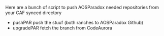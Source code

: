 Here are a bunch of script to push AOSParadox needed repositories from your CAF synced directory

- pushPAR push the stuuf (both ranches to AOSParadox Github)
- upgradePAR fetch the branch from CodeAurora
